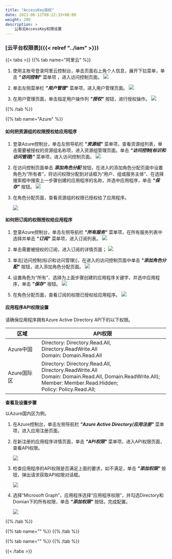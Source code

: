 ```yaml
---
title: "AccessKey授权"
date: 2021-06-11T08:22:33+08:00
weight: 200
description: >
    公有云AccessKey权限设置
---
```


### [云平台权限表]({{< relref "../iam" >}})

{{< tabs >}}
{{% tab name="阿里云" %}}

1. 使用主账号登录阿里云控制台，单击页面右上角个人信息，展开下拉菜单，单击 **_"访问控制"_** 菜单项 ，进入访问控制页面。
   ![](../../images/aliyun_access_control.png)

2. 单击左侧菜单栏 **_"用户管理"_** 菜单项，进入用户管理页面。
   ![](../../images/aliyun_access_control_all.png)

3. 在用户管理页面，单击指定用户操作列 **_"授权"_** 按钮，进行授权操作。
   ![](../../images/aliyun_ram_user_access_control.png)


{{% /tab %}}

{{% tab name="Azure" %}}

#### 如何把资源组的权限授权给应用程序

1. 登录Azure控制台，单击左侧导航栏 **_"资源组"_** 菜单项，查看资源组列表，单击需要被授权的资源组名称项，进入资源组管理页面。单击 **_"访问控制(标识和访问管理)"_** 菜单项，进入访问控制页面。
   ![](../../images/azureresourseapp.png)

2. 在访问控制页面单击 **_添加角色分配_** 按钮，在进入的添加角色分配页面中设置角色为“所有者”，将访问权限分配到对话框为“用户、组或服务主体”、在选择搜索框中搜索上一步骤创建的应用程序的名称，并选中应用程序，单击 **_"保存"_** 按钮。
   ![](../../images/azureresourserole.png)

3. 在角色分配页面，查看资源组的权限已授权给了应用程序。

   ![](../../images/azureresourseapprole.png)

#### 如何把订阅的权限授权给应用程序

1. 登录Azure控制台，单击左侧导航栏 **_"所有服务"_** 菜单项，在所有服务列表中选择并单击 **_"订阅"_** 菜单项，进入订阅列表。
   ![](../../images/azuresub.png)

2. 单击需要被授权的订阅，进入订阅的详情页面；
   ![](../../images/azuresublist.png)

3. 单击[访问控制(标识和访问管理)]，在进入的访问控制页面中单击 **_"添加角色分配"_** 按钮，进入添加角色分配页面。
   ![](../../images/azuresubrole.png)

4. 设置角色为“所有”、选择为上面步骤创建的应用程序关键字，并选中应用程序，单击 **_"保存"_** 按钮。
   ![](../../images/azuresubaddrole.png)

5. 在角色分配页面，查看订阅的权限已授权给应用程序。
   ![](../../images/azuresubapprole.png)

#### 应用程序API权限设置

请确保应用程序拥有Azure Active Directory API下的以下权限。

区域 | API权限
---------|----------
 Azure中国 | Directory: Directory.Read.All, Directory.ReadWrite.All</br> Domain: Domain.Read.All
 Azure国际区 | Directory: Directory.Read.All, Directory.ReadWrite.All</br> Domain: Domain.Read.All, Domain.ReadWrite.All); </br>Member:  Member.Read.Hidden; </br>Policy: Policy.Read.All;
 
**查看及设置步骤**

以Azure国内区为例。

1. 在Azure控制台，单击左侧导航栏 **_"Azure Active Directory/应用注册"_** 菜单项，进入应用注册页面。
2. 在新注册的应用程序详情页面，单击 **_"API权限"_** 菜单项，进入API权限页面，查看API权限。

    ![](../../images/azureapilist.png)

3. 检查应用程序的API权限是否满足上面的要求，如不满足，单击 **_"添加权限"_** 按钮，弹出请求获取API权限对话框。

    ![](../../images/azurerequestapi.png)

4. 选择“Microsoft Graph”，应用程序选择“应用程序权限”，并勾选Directory和Domian下的所有权限，单击 **_"添加权限"_** 按钮，完成配置。

    ![](../../images/azurecreateapi.png)

{{% /tab %}}


{{% tab name="" %}}
{{% /tab %}}

{{% tab name="" %}}
{{% /tab %}}

{{< /tabs >}}
